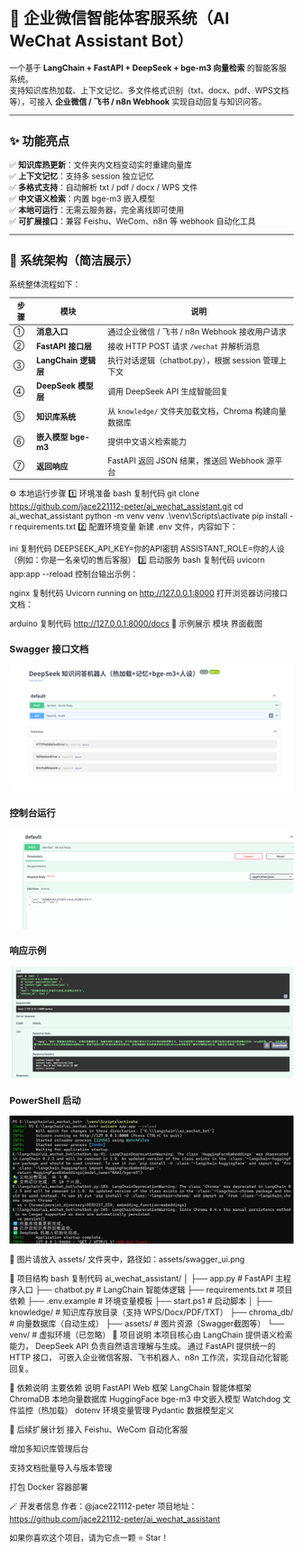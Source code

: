 # 🤖 企业微信智能体客服系统（AI WeChat Assistant Bot）

一个基于 **LangChain + FastAPI + DeepSeek + bge-m3 向量检索** 的智能客服系统。  
支持知识库热加载、上下文记忆、多文件格式识别（txt、docx、pdf、WPS文档等），可接入 **企业微信 / 飞书 / n8n Webhook** 实现自动回复与知识问答。

---

## ✨ 功能亮点

✅ **知识库热更新**：文件夹内文档变动实时重建向量库  
✅ **上下文记忆**：支持多 session 独立记忆  
✅ **多格式支持**：自动解析 txt / pdf / docx / WPS 文件  
✅ **中文语义检索**：内置 bge-m3 嵌入模型  
✅ **本地可运行**：无需云服务器，完全离线即可使用  
✅ **可扩展接口**：兼容 Feishu、WeCom、n8n 等 webhook 自动化工具  

---

## 🧩 系统架构（简洁展示）

系统整体流程如下：

| 步骤 | 模块 | 说明 |
|------|------|------|
| ① | **消息入口** | 通过企业微信 / 飞书 / n8n Webhook 接收用户请求 |
| ② | **FastAPI 接口层** | 接收 HTTP POST 请求 `/wechat` 并解析消息 |
| ③ | **LangChain 逻辑层** | 执行对话逻辑（chatbot.py），根据 session 管理上下文 |
| ④ | **DeepSeek 模型层** | 调用 DeepSeek API 生成智能回复 |
| ⑤ | **知识库系统** | 从 `knowledge/` 文件夹加载文档，Chroma 构建向量数据库 |
| ⑥ | **嵌入模型 bge-m3** | 提供中文语义检索能力 |
| ⑦ | **返回响应** | FastAPI 返回 JSON 结果，推送回 Webhook 源平台 |


⚙️ 本地运行步骤
1️⃣ 环境准备
bash
复制代码
git clone https://github.com/jace221112-peter/ai_wechat_assistant.git
cd ai_wechat_assistant
python -m venv venv
.\venv\Scripts\activate
pip install -r requirements.txt
2️⃣ 配置环境变量
新建 .env 文件，内容如下：

ini
复制代码
DEEPSEEK_API_KEY=你的API密钥
ASSISTANT_ROLE=你的人设（例如：你是一名亲切的售后客服）
3️⃣ 启动服务
bash
复制代码
uvicorn app:app --reload
控制台输出示例：

nginx
复制代码
Uvicorn running on http://127.0.0.1:8000
打开浏览器访问接口文档：

arduino
复制代码
http://127.0.0.1:8000/docs
🌈 示例展示
模块	界面截图
### Swagger 接口文档
![Swagger UI](assets/swagger_ui.png)

### 控制台运行
![Console](assets/console.png)

### 响应示例
![Response](assets/response.png)

### PowerShell 启动
![PowerShell](assets/powershell.png)

📁 图片请放入 assets/ 文件夹中，路径如：assets/swagger_ui.png

📂 项目结构
bash
复制代码
ai_wechat_assistant/
│
├── app.py                # FastAPI 主程序入口
├── chatbot.py            # LangChain 智能体逻辑
├── requirements.txt      # 项目依赖
├── .env.example          # 环境变量模板
├── start.ps1             # 启动脚本
│
├── knowledge/            # 知识库存放目录（支持 WPS/Docx/PDF/TXT）
├── chroma_db/            # 向量数据库（自动生成）
├── assets/               # 图片资源（Swagger截图等）
└── venv/                 # 虚拟环境（已忽略）
💬 项目说明
本项目核心由 LangChain 提供语义检索能力，
DeepSeek API 负责自然语言理解与生成。
通过 FastAPI 提供统一的 HTTP 接口，
可嵌入企业微信客服、飞书机器人、n8n 工作流，实现自动化智能回复。

🧱 依赖说明
主要依赖	说明
FastAPI	Web 框架
LangChain	智能体框架
ChromaDB	本地向量数据库
HuggingFace bge-m3	中文嵌入模型
Watchdog	文件监控（热加载）
dotenv	环境变量管理
Pydantic	数据模型定义

🚀 后续扩展计划
 接入 Feishu、WeCom 自动化客服

 增加多知识库管理后台

 支持文档批量导入与版本管理

 打包 Docker 容器部署

🪄 开发者信息
作者：@jace221112-peter
项目地址：https://github.com/jace221112-peter/ai_wechat_assistant

如果你喜欢这个项目，请为它点一颗 ⭐ Star！